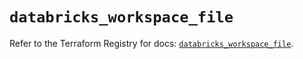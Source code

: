 # `databricks_workspace_file`

Refer to the Terraform Registry for docs: [`databricks_workspace_file`](https://registry.terraform.io/providers/databricks/databricks/1.89.0/docs/resources/workspace_file).
